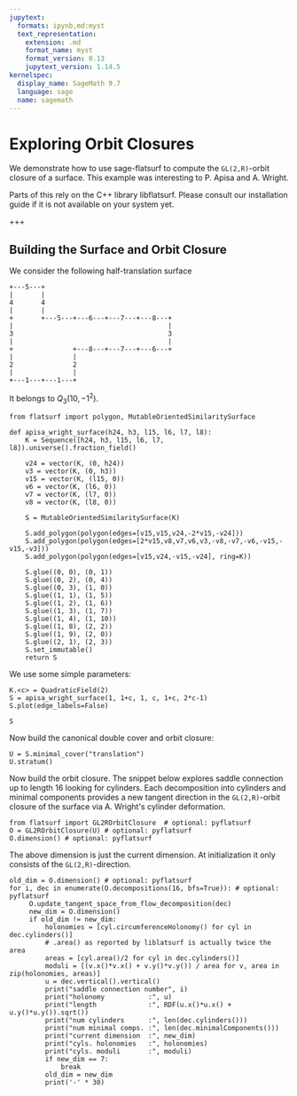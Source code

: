 ```yaml
---
jupytext:
  formats: ipynb,md:myst
  text_representation:
    extension: .md
    format_name: myst
    format_version: 0.13
    jupytext_version: 1.14.5
kernelspec:
  display_name: SageMath 9.7
  language: sage
  name: sagemath
---
```


# Exploring Orbit Closures

We demonstrate how to use sage-flatsurf to compute the `GL(2,R)`-orbit closure
of a surface. This example was interesting to P. Apisa and A. Wright.

Parts of this rely on the C++ library libflatsurf. Please consult our
installation guide if it is not available on your system yet.

+++

## Building the Surface and Orbit Closure

We consider the following half-translation surface

    +---5---+
    |       |
    4       4
    |       |
    +       +---5---+---6---+---7---+---8---+
    |                                       |
    3                                       3
    |                                       |
    +               +---8---+---7---+---6---+
    |               |
    2               2
    |               |
    +---1---+---1---+
    
It belongs to $Q_3(10, -1^2)$.

```{code-cell} ipython3
from flatsurf import polygon, MutableOrientedSimilaritySurface

def apisa_wright_surface(h24, h3, l15, l6, l7, l8):
    K = Sequence([h24, h3, l15, l6, l7, l8]).universe().fraction_field()
    
    v24 = vector(K, (0, h24))
    v3 = vector(K, (0, h3))
    v15 = vector(K, (l15, 0))
    v6 = vector(K, (l6, 0))
    v7 = vector(K, (l7, 0))
    v8 = vector(K, (l8, 0))

    S = MutableOrientedSimilaritySurface(K)
    
    S.add_polygon(polygon(edges=[v15,v15,v24,-2*v15,-v24]))
    S.add_polygon(polygon(edges=[2*v15,v8,v7,v6,v3,-v8,-v7,-v6,-v15,-v15,-v3]))
    S.add_polygon(polygon(edges=[v15,v24,-v15,-v24], ring=K))

    S.glue((0, 0), (0, 1))
    S.glue((0, 2), (0, 4))
    S.glue((0, 3), (1, 0))
    S.glue((1, 1), (1, 5))
    S.glue((1, 2), (1, 6))
    S.glue((1, 3), (1, 7))
    S.glue((1, 4), (1, 10))
    S.glue((1, 8), (2, 2))
    S.glue((1, 9), (2, 0))
    S.glue((2, 1), (2, 3))
    S.set_immutable()
    return S
```

We use some simple parameters:

```{code-cell} ipython3
K.<c> = QuadraticField(2)
S = apisa_wright_surface(1, 1+c, 1, c, 1+c, 2*c-1)
S.plot(edge_labels=False)
```

```{code-cell} ipython3
S
```

Now build the canonical double cover and orbit closure:

```{code-cell} ipython3
U = S.minimal_cover("translation")
U.stratum()
```

Now build the orbit closure. The snippet below explores saddle connection up to
length 16 looking for cylinders. Each decomposition into cylinders and minimal
components provides a new tangent direction in the `GL(2,R)`-orbit closure of
the surface via A. Wright's cylinder deformation.

```{code-cell} ipython3
from flatsurf import GL2ROrbitClosure  # optional: pyflatsurf
O = GL2ROrbitClosure(U) # optional: pyflatsurf
O.dimension() # optional: pyflatsurf
```

The above dimension is just the current dimension. At initialization it only
consists of the `GL(2,R)`-direction.

```{code-cell} ipython3
old_dim = O.dimension() # optional: pyflatsurf
for i, dec in enumerate(O.decompositions(16, bfs=True)): # optional: pyflatsurf
     O.update_tangent_space_from_flow_decomposition(dec)
     new_dim = O.dimension()
     if old_dim != new_dim:
         holonomies = [cyl.circumferenceHolonomy() for cyl in dec.cylinders()]
         # .area() as reported by liblatsurf is actually twice the area
         areas = [cyl.area()/2 for cyl in dec.cylinders()]
         moduli = [(v.x()*v.x() + v.y()*v.y()) / area for v, area in zip(holonomies, areas)]
         u = dec.vertical().vertical()
         print("saddle connection number", i)
         print("holonomy           :", u)
         print("length             :", RDF(u.x()*u.x() + u.y()*u.y()).sqrt())
         print("num cylinders      :", len(dec.cylinders()))
         print("num minimal comps. :", len(dec.minimalComponents()))
         print("current dimension  :", new_dim)
         print("cyls. holonomies   :", holonomies)
         print("cyls. moduli       :", moduli)
         if new_dim == 7:
             break
         old_dim = new_dim
         print('-' * 30)
```

